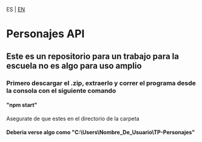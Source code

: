 ES | [EN](EN_README.md)

# Personajes API

## Este es un repositorio para un trabajo para la escuela no es algo para uso amplio

### Primero descargar el .zip, extraerlo y correr el programa desde la consola con el siguiente comando
#### "npm start"
Asegurate de que estes en el directorio de la carpeta
#### Deberia verse algo como "C:\Users\Nombre_De_Usuario\TP-Personajes"
